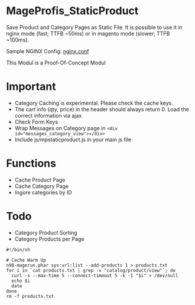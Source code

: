 # MageProfis_StaticProduct
Save Product and Category Pages as Static File.
It is possible to use it in nginx mode (fast; TTFB ~50ms) or in magento mode (slower; TTFB ~100ms).

Sample NGINX Config:
[nginx.conf](https://github.com/mageprofis/MageProfis_StaticProduct/blob/master/nginx.sample.conf)

This Modul is a Proof-Of-Concept Modul

# Important
- Category Caching is experimental. Please check the cache keys.
- The cart info (qty, price) in the header should always return 0. Load the correct information via ajax
- Check Form Keys
- Wrap Messages on Category page in ```<div id="messages_category_view"></div>```
- Include js/mpstaticproduct.js in your main js file

# Functions
- Cache Product Page
- Cache Category Page
- Ingore categories by ID

# Todo
- Category Product Sorting
- Category Products per Page

```
#!/bin/sh

# Cache Warm Up
n98-magerun.phar sys:url:list --add-products 1 > products.txt
for i in `cat products.txt | grep -v "catalog/product/view"`; do
  curl -s --max-time 5 --connect-timeout 5 -k -I "$i" > /dev/null
  echo $i
  date
done
rm -f products.txt
```
